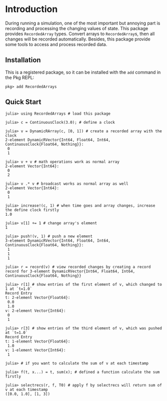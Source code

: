 # Introduction

During running a simulation, one of the most important but annoying part is
recording and processing the changing values of state. This package provides
`RecordedArray` types. Convert arrays to `RecordedArray`s, then all changes will
be recorded automatically. Besides, this package provide some tools to access
and process recorded data.

## Installation

This is a registered package, so it can be installed with the `add` command in
the Pkg REPL:
```
pkg> add RecordedArrays
```

## Quick Start

```jldoctest
julia> using RecordedArrays # load this package

julia> c = ContinuousClock(3.0); # define a clock

julia> v = DynamicRArray(c, [0, 1]) # create a recorded array with the clock
2-element DynamicRVector{Int64, Float64, Int64, ContinuousClock{Float64, Nothing}}:
 0
 1

julia> v + v # math operations work as normal array
2-element Vector{Int64}:
 0
 2

julia> v .* v # broadcast works as normal array as well
2-element Vector{Int64}:
 0
 1

julia> increase!(c, 1) # when time goes and array changes, increase the define clock firstly
1.0

julia> v[1] += 1 # change array's element
1

julia> push!(v, 1) # push a new element
3-element DynamicRVector{Int64, Float64, Int64, ContinuousClock{Float64, Nothing}}:
 1
 1
 1

julia> r = record(v) # view recorded changes by creating a record
record for 3-element DynamicRVector{Int64, Float64, Int64, ContinuousClock{Float64, Nothing}}

julia> r[1] # show entries of the first element of v, which changed to 1 at `t=1.0`
Record Entry
t: 2-element Vector{Float64}:
 0.0
 1.0
v: 2-element Vector{Int64}:
 0
 1

julia> r[3] # show entries of the third element of v, which was pushed at `t=1.0`
Record Entry
t: 1-element Vector{Float64}:
 1.0
v: 1-element Vector{Int64}:
 1

julia> # if you want to calculate the sum of v at each timestamp

julia> f(t, x...) = t, sum(x); # defined a function calculate the sum firstly

julia> selectrecs(r, f, T0) # apply f by selectrecs will return sum of v at each timestamp
([0.0, 1.0], [1, 3])
```